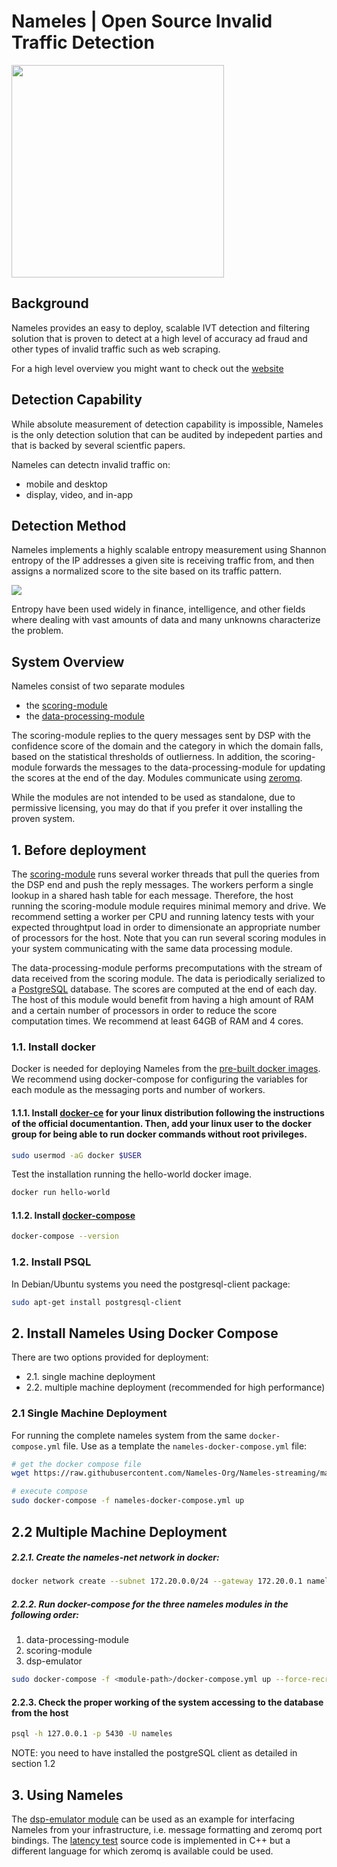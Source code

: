 # Nameles | Open Source Invalid Traffic Detection


<img width='340px' src='https://i.imgur.com/Y7LOWbg.png'>

## Background

Nameles provides an easy to deploy, scalable IVT detection and filtering solution that is proven to detect at a high level of accuracy ad fraud and other types of invalid traffic such as web scraping. 

For a high level overview you might want to check out the [website](http://namel.es)

## Detection Capability 

While absolute measurement of detection capability is impossible, Nameles is the only detection solution that can be audited by indepedent parties and that is backed by several scientfic papers. 

Nameles can detectn invalid traffic on:

- mobile and desktop 
- display, video, and in-app

## Detection Method 

Nameles implements a highly scalable entropy measurement using Shannon entropy of the IP addresses a given site is receiving traffic from, and then assigns a normalized score to the site based on its traffic pattern.

<img src='http://nameles.org/wp-content/uploads/2016/12/Screen-Shot-2017-01-16-at-10.34.28.png'>

Entropy have been used widely in finance, intelligence, and other fields where dealing with vast amounts of data and many unknowns characterize the problem. 

## System Overview

Nameles consist of two separate modules 

- the [scoring-module](https://github.com/Nameles-Org/scoring-module)
- the [data-processing-module](https://github.com/Nameles-Org/data-processing-module)

The scoring-module replies to the query messages sent by DSP with the confidence score of the domain and the category in which the domain falls, based on the statistical thresholds of outlierness. In addition, the scoring-module forwards the messages to the data-processing-module for updating the scores at the end of the day. Modules communicate using [zeromq](http://zeromq.org).

While the modules are not intended to be used as standalone, due to permissive licensing, you may do that if you prefer it over installing the proven system. 

## 1. Before deployment

The [scoring-module](https://github.com/Nameles-Org/scoring-module) runs several worker threads that pull the queries from the DSP end and push the reply messages. The workers perform a single lookup in a shared hash table for each message. Therefore, the host running the scoring-module module requires minimal memory and drive. We recommend setting a worker per CPU and running latency tests with your expected throughtput load in order to dimensionate an appropriate number of processors for the host. Note that you can run several scoring modules in your system communicating with the same data processing module.

The data-processing-module performs precomputations with the stream of data received from the scoring module. The data is periodically serialized to a [PostgreSQL](https://www.postgresql.org) database. The scores are computed at the end of each day. The host of this module would benefit from having a high amount of RAM and a certain number of processors in order to reduce the score computation times. We recommend at least 64GB of RAM and 4 cores.

### 1.1. Install docker

Docker is needed for deploying Nameles from the [pre-built docker images](https://hub.docker.com/u/apastor). We recommend using docker-compose for configuring the variables for each module as the messaging ports and number of workers.

#### 1.1.1. Install [docker-ce](https://docs.docker.com/engine/installation/#server) for your linux distribution following the instructions of the official documentantion. Then, add your linux user to the docker group for being able to run docker commands without root privileges.

```bash
sudo usermod -aG docker $USER
```
Test the installation running the hello-world docker image.
```bash
docker run hello-world
```
#### 1.1.2. Install [docker-compose](https://docs.docker.com/compose/install)
```bash
docker-compose --version
```

### 1.2. Install PSQL 

In Debian/Ubuntu systems you need the postgresql-client package:
```bash
sudo apt-get install postgresql-client
```


## 2. Install Nameles Using Docker Compose

There are two options provided for deployment: 

- 2.1. single machine deployment
- 2.2. multiple machine deployment (recommended for high performance)

### 2.1 Single Machine Deployment

For running the complete nameles system from the same `docker-compose.yml` file.
Use as a template the `nameles-docker-compose.yml` file:
```bash
# get the docker compose file 
wget https://raw.githubusercontent.com/Nameles-Org/Nameles-streaming/master/nameles-docker-compose.yml

# execute compose
sudo docker-compose -f nameles-docker-compose.yml up
```

## 2.2 Multiple Machine Deployment

##### 2.2.1. Create the nameles-net network in docker:
  ```bash
  docker network create --subnet 172.20.0.0/24 --gateway 172.20.0.1 nameles-net
  ```

##### 2.2.2. Run docker-compose for the three nameles modules in the following order:
  1. data-processing-module
  2. scoring-module
  3. dsp-emulator

  ```bash
  sudo docker-compose -f <module-path>/docker-compose.yml up --force-recreate
```

#### 2.2.3. Check the proper working of the system accessing to the database from the host

  ```bash
  psql -h 127.0.0.1 -p 5430 -U nameles
  ```

NOTE: you need to have installed the postgreSQL client as detailed in section 1.2

## 3. Using Nameles

The [dsp-emulator module](https://github.com/Nameles-Org/dsp-emulator) can be used as an example for interfacing Nameles from your infrastructure, i.e. message formatting and zeromq port bindings. The [latency test](https://github.com/Nameles-Org/dsp-emulator/blob/master/src/dsp_latency_test.cpp) source code is implemented in C++ but a different language for which zeromq is available could be used.
